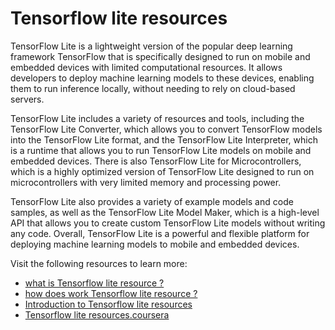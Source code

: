 # Tensorflow lite resources 
TensorFlow Lite is a lightweight version of the popular deep learning framework TensorFlow that is specifically designed to run on mobile and embedded devices with limited computational resources. It allows developers to deploy machine learning models to these devices, enabling them to run inference locally, without needing to rely on cloud-based servers.

TensorFlow Lite includes a variety of resources and tools, including the TensorFlow Lite Converter, which allows you to convert TensorFlow models into the TensorFlow Lite format, and the TensorFlow Lite Interpreter, which is a runtime that allows you to run TensorFlow Lite models on mobile and embedded devices. There is also TensorFlow Lite for Microcontrollers, which is a highly optimized version of TensorFlow Lite designed to run on microcontrollers with very limited memory and processing power.

TensorFlow Lite also provides a variety of example models and code samples, as well as the TensorFlow Lite Model Maker, which is a high-level API that allows you to create custom TensorFlow Lite models without writing any code. Overall, TensorFlow Lite is a powerful and flexible platform for deploying machine learning models to mobile and embedded devices.

Visit the following resources to learn more:

- [what is Tensorflow lite resource ?](https://en.wikipedia.org/wiki/TensorFlow#:~:text=TensorFlow%20is%20a%20free%20and,inference%20of%20deep%20neural%20networks.)
- [how does work Tensorflow lite resource ?](https://viso.ai/edge-ai/tensorflow-lite/)
- [Introduction to Tensorflow lite resources ](https://www.tensorflow.org/lite/guide)
- [Tensorflow lite resources.coursera](https://in.coursera.org/learn/device-based-models-tensorflow)
